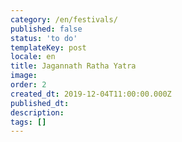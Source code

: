 ```yaml
---
category: /en/festivals/
published: false
status: 'to do'
templateKey: post
locale: en
title: Jagannath Ratha Yatra
image:
order: 2
created_dt: 2019-12-04T11:00:00.000Z
published_dt:
description:
tags: []
---
```

